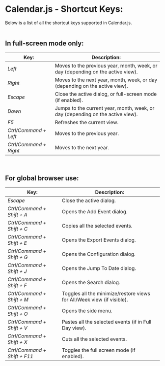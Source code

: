 # Calendar.js - Shortcut Keys:

Below is a list of all the shortcut keys supported in Calendar.js.
<br>
<br>


## In full-screen mode only:

| Key: | Description: |
| --- | --- |
| *Left* | Moves to the previous year, month, week, or day (depending on the active view). |
| *Right* | Moves to the next year, month, week, or day (depending on the active view). |
| *Escape* | Close the active dialog, or full-screen mode (if enabled). |
| *Down* | Jumps to the current year, month, week, or day (depending on the active view). |
| *F5* | Refreshes the current view. |
| *Ctrl/Command + Left* | Moves to the previous year. |
| *Ctrl/Command + Right* | Moves to the next year. |

<br>


## For global browser use:

| Key: | Description: |
| --- | --- |
| *Escape* | Close the active dialog. |
| *Ctrl/Command + Shift + A* | Opens the Add Event dialog. |
| *Ctrl/Command + Shift + C* | Copies all the selected events. |
| *Ctrl/Command + Shift + E* | Opens the Export Events dialog. |
| *Ctrl/Command + Shift + G* | Opens the Configuration dialog. |
| *Ctrl/Command + Shift + J* | Opens the Jump To Date dialog. |
| *Ctrl/Command + Shift + F* | Opens the Search dialog. |
| *Ctrl/Command + Shift + M* | Toggles all the minimize/restore views for All/Week view (if visible). |
| *Ctrl/Command + Shift + O* | Opens the side menu. |
| *Ctrl/Command + Shift + V* | Pastes all the selected events (if in Full Day view). |
| *Ctrl/Command + Shift + X* | Cuts all the selected events. |
| *Ctrl/Command + Shift + F11* | Toggles the full screen mode (if enabled). |